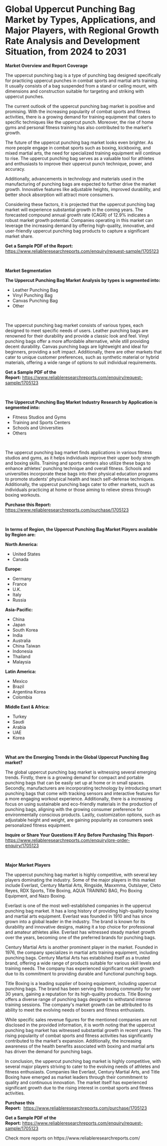 <p><h1>Global Uppercut Punching Bag Market by Types, Applications, and Major Players, with Regional Growth Rate Analysis and Development Situation, from 2024 to 2031</h1></p><p><strong>Market Overview and Report Coverage</strong></p>
<p><p>The uppercut punching bag is a type of punching bag designed specifically for practicing uppercut punches in combat sports and martial arts training. It usually consists of a bag suspended from a stand or ceiling mount, with dimensions and construction suitable for targeting and striking with uppercut punches.</p><p>The current outlook of the uppercut punching bag market is positive and promising. With the increasing popularity of combat sports and fitness activities, there is a growing demand for training equipment that caters to specific techniques like the uppercut punch. Moreover, the rise of home gyms and personal fitness training has also contributed to the market's growth.</p><p>The future of the uppercut punching bag market looks even brighter. As more people engage in combat sports such as boxing, kickboxing, and mixed martial arts, the need for specialized training equipment will continue to rise. The uppercut punching bag serves as a valuable tool for athletes and enthusiasts to improve their uppercut punch technique, power, and accuracy.</p><p>Additionally, advancements in technology and materials used in the manufacturing of punching bags are expected to further drive the market growth. Innovative features like adjustable heights, improved durability, and better shock absorption will attract more consumers.</p><p>Considering these factors, it is projected that the uppercut punching bag market will experience substantial growth in the coming years. The forecasted compound annual growth rate (CAGR) of 12.9% indicates a robust market growth potential. Companies operating in this market can leverage the increasing demand by offering high-quality, innovative, and user-friendly uppercut punching bag products to capture a significant market share.</p></p>
<p><strong>Get a Sample PDF of the Report:</strong> <a href="https://www.reliableresearchreports.com/enquiry/request-sample/1705123">https://www.reliableresearchreports.com/enquiry/request-sample/1705123</a></p>
<p>&nbsp;</p>
<p><strong>Market Segmentation</strong></p>
<p><strong>The Uppercut Punching Bag Market Analysis by types is segmented into:</strong></p>
<p><ul><li>Leather Punching Bag</li><li>Vinyl Punching Bag</li><li>Canvas Punching Bag</li><li>Other</li></ul></p>
<p>&nbsp;</p>
<p><p>The uppercut punching bag market consists of various types, each designed to meet specific needs of users. Leather punching bags are renowned for their durability and provide a classic look and feel. Vinyl punching bags offer a more affordable alternative, while still providing decent durability. Canvas punching bags are lightweight and ideal for beginners, providing a soft impact. Additionally, there are other markets that cater to unique customer preferences, such as synthetic material or hybrid materials, offering a wide range of options to suit individual requirements.</p></p>
<p><strong>Get a Sample PDF of the Report:</strong>&nbsp;<a href="https://www.reliableresearchreports.com/enquiry/request-sample/1705123">https://www.reliableresearchreports.com/enquiry/request-sample/1705123</a></p>
<p>&nbsp;</p>
<p><strong>The Uppercut Punching Bag Market Industry Research by Application is segmented into:</strong></p>
<p><ul><li>Fitness Studios and Gyms</li><li>Training and Sports Centers</li><li>Schools and Universities</li><li>Others</li></ul></p>
<p>&nbsp;</p>
<p><p>The uppercut punching bag market finds applications in various fitness studios and gyms, as it helps individuals improve their upper body strength and boxing skills. Training and sports centers also utilize these bags to enhance athletes' punching technique and overall fitness. Schools and universities incorporate these bags into their physical education programs to promote students' physical health and teach self-defense techniques. Additionally, the uppercut punching bags cater to other markets, such as individuals practicing at home or those aiming to relieve stress through boxing workouts.</p></p>
<p><strong>Purchase this Report:</strong>&nbsp; <a href="https://www.reliableresearchreports.com/purchase/1705123">https://www.reliableresearchreports.com/purchase/1705123</a></p>
<p>&nbsp;</p>
<p><strong>In terms of Region, the Uppercut Punching Bag Market Players available by Region are:</strong></p>
<p>
    <p> <strong> North America: </strong>
        <ul>
            <li>United States</li>
            <li>Canada</li>
        </ul>
        </p> 
    <p> <strong> Europe: </strong>
        <ul>
            <li>Germany</li>
            <li>France</li>
            <li>U.K.</li>
            <li>Italy</li>
            <li>Russia</li>
        </ul>
        </p> 
    <p> <strong> Asia-Pacific: </strong>
        <ul>
            <li>China</li>
            <li>Japan</li>
            <li>South Korea</li>
            <li>India</li>
            <li>Australia</li>
            <li>China Taiwan</li>
            <li>Indonesia</li>
            <li>Thailand</li>
            <li>Malaysia</li>
        </ul>
        </p> 
    <p> <strong> Latin America: </strong>
        <ul>
            <li>Mexico</li>
            <li>Brazil</li>
            <li>Argentina Korea</li>
            <li>Colombia</li>
        </ul>
        </p> 
    <p> <strong> Middle East & Africa: </strong>
        <ul>
            <li>Turkey</li>
            <li>Saudi</li>
            <li>Arabia</li>
            <li>UAE</li>
            <li>Korea</li>
        </ul>
    </p>
    </p>
<p>&nbsp;</p>
<p><strong>What are the Emerging Trends in the Global Uppercut Punching Bag market?</strong></p>
<p><p>The global uppercut punching bag market is witnessing several emerging trends. Firstly, there is a growing demand for compact and portable punching bags that can be easily set up at home or in small spaces. Secondly, manufacturers are incorporating technology by introducing smart punching bags that come with tracking sensors and interactive features for a more engaging workout experience. Additionally, there is a increasing focus on using sustainable and eco-friendly materials in the production of punching bags, aligning with the growing consumer preference for environmentally conscious products. Lastly, customization options, such as adjustable height and weight, are gaining popularity as consumers seek personalized fitness equipment.</p></p>
<p><strong>Inquire or Share Your Questions If Any Before Purchasing This Report</strong>- <a href="https://www.reliableresearchreports.com/enquiry/pre-order-enquiry/1705123">https://www.reliableresearchreports.com/enquiry/pre-order-enquiry/1705123</a></p>
<p>&nbsp;</p>
<p><strong>Major Market Players</strong></p>
<p><p>The uppercut punching bag market is highly competitive, with several key players dominating the industry. Some of the major players in this market include Everlast, Century Martial Arts, Ringside, Maxxmma, Outslayer, Cleto Reyes, RDX Sports, Title Boxing, AQUA TRAINING BAG, Pro Boxing Equipment, and Nazo Boxing.</p><p>Everlast is one of the most well-established companies in the uppercut punching bag market. It has a long history of providing high-quality boxing and martial arts equipment. Everlast was founded in 1910 and has since grown into a global leader in the industry. The brand is known for its durability and innovative designs, making it a top choice for professional and amateur athletes alike. Everlast has witnessed steady market growth over the years, becoming one of the preferred brands for punching bags.</p><p>Century Martial Arts is another prominent player in the market. Founded in 1976, the company specializes in martial arts training equipment, including punching bags. Century Martial Arts has established itself as a trusted brand, offering a wide range of products suitable for various skill levels and training needs. The company has experienced significant market growth due to its commitment to providing durable and functional punching bags.</p><p>Title Boxing is a leading supplier of boxing equipment, including uppercut punching bags. The brand has been serving the boxing community for over 30 years, gaining a reputation for its high-quality products. Title Boxing offers a diverse range of punching bags designed to withstand intense training sessions. The company's market growth can be attributed to its ability to meet the evolving needs of boxers and fitness enthusiasts.</p><p>While specific sales revenue figures for the mentioned companies are not disclosed in the provided information, it is worth noting that the uppercut punching bag market has witnessed substantial growth in recent years. The rising popularity of combat sports and fitness activities has significantly contributed to the market's expansion. Additionally, the increasing awareness of the health benefits associated with boxing and martial arts has driven the demand for punching bags.</p><p>In conclusion, the uppercut punching bag market is highly competitive, with several major players striving to cater to the evolving needs of athletes and fitness enthusiasts. Companies like Everlast, Century Martial Arts, and Title Boxing have emerged as market leaders through their commitment to quality and continuous innovation. The market itself has experienced significant growth due to the rising interest in combat sports and fitness activities.</p></p>
<p><strong>Purchase this Report:</strong>&nbsp;&nbsp;<a href="https://www.reliableresearchreports.com/purchase/1705123">https://www.reliableresearchreports.com/purchase/1705123</a></p>
<p></p>
<p><strong>Get a Sample PDF of the Report:</strong>&nbsp;<a href="https://www.reliableresearchreports.com/enquiry/request-sample/1705123">https://www.reliableresearchreports.com/enquiry/request-sample/1705123</a></p>
<p>Check more reports on https://www.reliableresearchreports.com/</p>